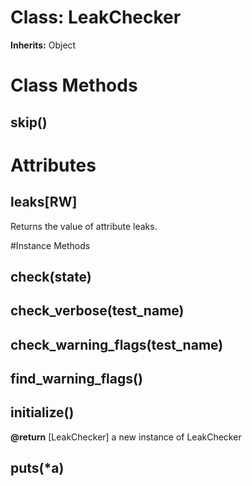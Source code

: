 # Class: LeakChecker
**Inherits:** Object
    



# Class Methods
## skip() [](#method-c-skip)
# Attributes
## leaks[RW] [](#attribute-i-leaks)
Returns the value of attribute leaks.


#Instance Methods
## check(state) [](#method-i-check)

## check_verbose(test_name) [](#method-i-check_verbose)

## check_warning_flags(test_name) [](#method-i-check_warning_flags)

## find_warning_flags() [](#method-i-find_warning_flags)

## initialize() [](#method-i-initialize)

**@return** [LeakChecker] a new instance of LeakChecker

## puts(*a) [](#method-i-puts)


